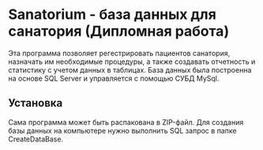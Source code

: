 # Sanatorium - база данных для санатория (Дипломная работа)

Эта программа позволяет регестрировать пациентов санатория, назначать им необходимые процедуры, а также создавать отчетность и статистику с учетом данных в таблицах. 
База данных была построенна на основе SQL Server и управляется с помощью СУБД MySql.
## Установка
Сама программа может быть распакована в ZIP-файл.
Для создания базы данных на компьютере нужно выполнить SQL запрос в папке CreateDataBase. 
